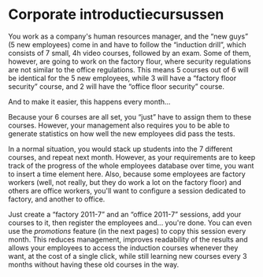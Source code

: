 # Corporate introductiecursussen

You work as a company's human resources manager, and the “new guys” \(5 new employees\) come in and have to follow the “induction drill”, which consists of 7 small, 4h video courses, followed by an exam. Some of them, however, are going to work on the factory flour, where security regulations are not similar to the office regulations. This means 5 courses out of 6 will be identical for the 5 new employees, while 3 will have a “factory floor security” course, and 2 will have the “office floor security” course.

And to make it easier, this happens every month...

Because your 6 courses are all set, you “just” have to assign them to these courses. However, your management also requires you to be able to generate statistics on how well the new employees did pass the tests.

In a normal situation, you would stack up students into the 7 different courses, and repeat next month. However, as your requirements are to keep track of the progress of the whole employees database over time, you want to insert a time element here. Also, because some employees are factory workers \(well, not really, but they do work a lot on the factory floor\) and others are office workers, you'll want to configure a session dedicated to factory, and another to office.

Just create a “factory 2011-7” and an “office 2011-7” sessions, add your courses to it, then register the employees and... you're done. You can even use the _promotions_ feature \(in the next pages\) to copy this session every month. This reduces management, improves readability of the results and allows your employees to access the induction courses whenever they want, at the cost of a single click, while still learning new courses every 3 months without having these old courses in the way.

